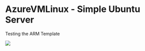 # AzureVMLinux - Simple Ubuntu Server

Testing the ARM Template

<a href="httpshttps://github.com/karyjac/AzureVMUbuntu/blob/master/UbuntuDeploy.json" target="_blank">
    <img src="https://azuredeploy.net/deploybutton.png"/>
</a>
